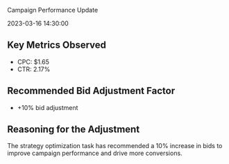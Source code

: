 Campaign Performance Update

2023-03-16 14:30:00

## Key Metrics Observed

- CPC: $1.65
- CTR: 2.17%

## Recommended Bid Adjustment Factor

- +10% bid adjustment

## Reasoning for the Adjustment

The strategy optimization task has recommended a 10% increase in bids to improve campaign performance and drive more conversions.
